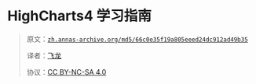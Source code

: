 # HighCharts4  学习指南

> 原文：[`zh.annas-archive.org/md5/66c0e35f19a805eeed24dc912ad49b35`](https://zh.annas-archive.org/md5/66c0e35f19a805eeed24dc912ad49b35)
> 
> 译者：[飞龙](https://github.com/wizardforcel)
> 
> 协议：[CC BY-NC-SA 4.0](http://creativecommons.org/licenses/by-nc-sa/4.0/)